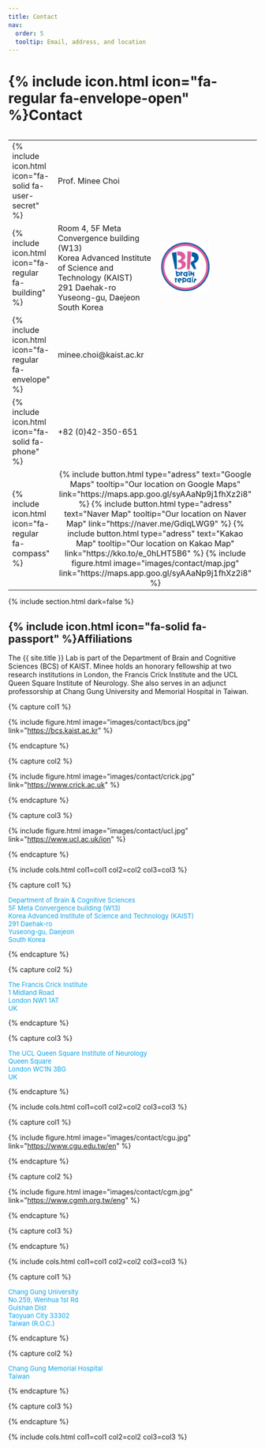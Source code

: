 ```yaml
---
title: Contact
nav:
  order: 5
  tooltip: Email, address, and location
---
```


# {% include icon.html icon="fa-regular fa-envelope-open" %}Contact

<table align="left">
  <tr style="font-size: 16px;">
    <td>{% include icon.html icon="fa-solid fa-user-secret" %}</td>
    <td align="Left" style="width:50%" >Prof. Minee Choi</td>
    <td></td>
  </tr>
  <tr style="font-size: 16px;">
    <td>{% include icon.html icon="fa-regular fa-building" %}</td>
    <td align="Left">Room 4, 5F Meta Convergence building (W13) <br>
                     Korea Advanced Institute of Science and Technology (KAIST) <br>
                     291 Daehak-ro <br>
                     Yuseong-gu, Daejeon <br>
                     South Korea </td>
    <td align="Left"> <img src="../images/archive/0000-00-BR.jpg" width="100"> </td>
  </tr>
  <tr style="font-size: 16px;">
    <td>{% include icon.html icon="fa-regular fa-envelope" %}</td>
    <td align="Left">minee.choi@kaist.ac.kr</td>
    <td></td>
  </tr>  
  <tr style="font-size: 16px;">
    <td>{% include icon.html icon="fa-solid fa-phone" %}</td>
    <td align="Left">+82 (0)42-350-651</td>
    <td></td>
  </tr>
  <tr style="font-size: 16px;">
    <td>{% include icon.html icon="fa-regular fa-compass" %}</td>
    <td colspan="2" align="Center"> 
                        {%
                          include button.html
                          type="adress"
                          text="Google Maps"
                          tooltip="Our location on Google Maps"
                          link="https://maps.app.goo.gl/syAAaNp9j1fhXz2i8"
                        %}
                        {%
                          include button.html
                          type="adress"
                          text="Naver Map"
                          tooltip="Our location on Naver Map"
                          link="https://naver.me/GdiqLWG9"
                        %}
                        {%
                          include button.html
                          type="adress"
                          text="Kakao Map"
                          tooltip="Our location on Kakao Map"
                          link="https://kko.to/e_0hLHT5B6"
                        %}
                        {%
                          include figure.html
                          image="images/contact/map.jpg"
                          link="https://maps.app.goo.gl/syAAaNp9j1fhXz2i8"
                        %} </td>
  </tr>
</table>

{% include section.html dark=false %}

## {% include icon.html icon="fa-solid fa-passport" %}Affiliations

The {{ site.title }} Lab is part of the Department of Brain and Cognitive Sciences (BCS) of KAIST. Minee holds an honorary fellowship at two research institutions in London, the Francis Crick Institute and the UCL Queen Square Institute of Neurology. She also serves in an adjunct professorship at Chang Gung University and Memorial Hospital in Taiwan.

{% capture col1 %}

{%
  include figure.html
  image="images/contact/bcs.jpg"
  link="https://bcs.kaist.ac.kr"
%}

{% endcapture %}

{% capture col2 %}

{%
  include figure.html
  image="images/contact/crick.jpg"
  link="https://www.crick.ac.uk"
%}

{% endcapture %}

{% capture col3 %}

{%
  include figure.html
  image="images/contact/ucl.jpg"
  link="https://www.ucl.ac.uk/ion"
%}

{% endcapture %}

{% include cols.html col1=col1 col2=col2 col3=col3 %}

{% capture col1 %}
<p style="font-size: 13px; color: #0ea5e9;">
Department of Brain & Cognitive Sciences <br>
5F Meta Convergence building (W13) <br>
Korea Advanced Institute of Science and Technology (KAIST) <br>
291 Daehak-ro <br>
Yuseong-gu, Daejeon <br>
South Korea
</p>
{% endcapture %}

{% capture col2 %}
<p style="font-size: 13px; color: #0ea5e9;">
The Francis Crick Institute <br>
1 Midland Road <br>
London NW1 1AT <br>
UK
</p>
{% endcapture %}

{% capture col3 %}
<p style="font-size: 13px; color: #0ea5e9;">
The UCL Queen Square Institute of Neurology <br>
Queen Square<br>
London WC1N 3BG <br>
UK
</p>
{% endcapture %}

{% include cols.html col1=col1 col2=col2 col3=col3 %}

{% capture col1 %}

{%
  include figure.html
  image="images/contact/cgu.jpg"
  link="https://www.cgu.edu.tw/en"
%}

{% endcapture %}

{% capture col2 %}

{%
  include figure.html
  image="images/contact/cgm.jpg"
  link="https://www.cgmh.org.tw/eng"
%}

{% endcapture %}

{% capture col3 %}


{% endcapture %}

{% include cols.html col1=col1 col2=col2 col3=col3 %}

{% capture col1 %}
<p style="font-size: 13px; color: #0ea5e9;">
Chang Gung University <br>
No.259, Wenhua 1st Rd <br>
Guishan Dist <br>
Taoyuan City 33302 <br>
Taiwan (R.O.C.)
</p>
{% endcapture %}

{% capture col2 %}
<p style="font-size: 13px; color: #0ea5e9;">
Chang Gung Memorial Hospital <br>
Taiwan
</p>
{% endcapture %}

{% capture col3 %}
<p style="font-size: 13px; color: #0ea5e9;">

</p>
{% endcapture %}

{% include cols.html col1=col1 col2=col2 col3=col3 %}
